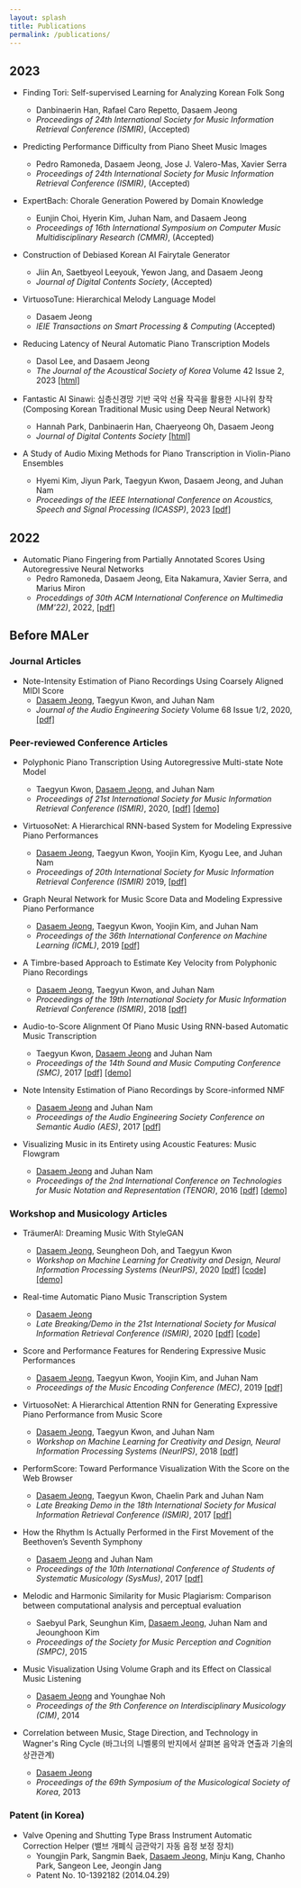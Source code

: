 ```yaml
---
layout: splash
title: Publications
permalink: /publications/
---
```


## 2023
* Finding Tori: Self-supervised Learning for Analyzing Korean Folk Song
	+ Danbinaerin Han, Rafael Caro Repetto, Dasaem Jeong
	+ *Proceedings of 24th International Society for Music Information Retrieval Conference (ISMIR)*, (Accepted)

* Predicting Performance Difficulty from Piano Sheet Music Images
	+ Pedro Ramoneda, Dasaem Jeong, Jose J. Valero-Mas, Xavier Serra
	+ *Proceedings of 24th International Society for Music Information Retrieval Conference (ISMIR)*, (Accepted)

* ExpertBach: Chorale Generation Powered by Domain Knowledge
	+ Eunjin Choi, Hyerin Kim, Juhan Nam, and Dasaem Jeong
	+ *Proceedings of 16th International Symposium on Computer Music Multidisciplinary Research (CMMR)*, (Accepted)

* Construction of Debiased Korean AI Fairytale Generator
	+ Jiin An, Saetbyeol Leeyouk, Yewon Jang, and Dasaem Jeong
	+ *Journal of Digital Contents Society*, (Accepted)

* VirtuosoTune: Hierarchical Melody Language Model
	+ Dasaem Jeong
	+ *IEIE Transactions on Smart Processing & Computing* (Accepted)

* Reducing Latency of Neural Automatic Piano Transcription Models
	+ Dasol Lee, and Dasaem Jeong
	+ *The Journal of the Acoustical Society of Korea* Volume 42 Issue 2, 2023 [[html]](https://www.jask.or.kr/articles/xml/XgKP/)

* Fantastic AI Sinawi: 심층신경망 기반 국악 선율 작곡을 활용한 시나위 창작 (Composing Korean Traditional Music using Deep Neural Network)
	+ Hannah Park, Danbinaerin Han, Chaeryeong Oh, Dasaem Jeong
	+ *Journal of Digital Contents Society* [[html]](http://journal.dcs.or.kr/_common/do.php?a=full&b=12&bidx=3284&aidx=36522)

* A Study of Audio Mixing Methods for Piano Transcription in Violin-Piano Ensembles
	+ Hyemi Kim, Jiyun Park, Taegyun Kwon, Dasaem Jeong, and Juhan Nam
	+ *Proceedings of the IEEE International Conference on Acoustics, Speech and Signal Processing (ICASSP)*, 2023 [[pdf]](https://ieeexplore.ieee.org/document/10095061)


## 2022
* Automatic Piano Fingering from Partially Annotated Scores Using Autoregressive Neural Networks
	+ Pedro Ramoneda, Dasaem Jeong, Eita Nakamura, Xavier Serra, and Marius Miron
	+ *Proceddings of 30th ACM International Conference on Multimedia (MM'22)*, 2022, [[pdf]](https://repositori.upf.edu/handle/10230/54308)


## Before MALer
### Journal Articles

* Note-Intensity Estimation of Piano Recordings Using Coarsely Aligned MIDI Score
	+ <u>Dasaem Jeong</u>, Taegyun Kwon, and Juhan Nam
	+ *Journal of the Audio Engineering Society* Volume 68 Issue 1/2, 2020, [[pdf]](http://www.aes.org/e-lib/browse.cfm?elib=20716)



### Peer-reviewed Conference Articles


* Polyphonic Piano Transcription Using Autoregressive Multi-state Note Model
	+ Taegyun Kwon, <u>Dasaem Jeong</u>,  and Juhan Nam
	+ *Proceedings of 21st International Society for Music Information Retrieval Conference (ISMIR)*, 2020, [[pdf]](https://program.ismir2020.net/poster_3-17.html) [[demo]](https://taegyunkwon.github.io/ar_multi_transcription/)

* VirtuosoNet: A Hierarchical RNN-based System for Modeling Expressive Piano Performances 
	+ <u>Dasaem Jeong</u>, Taegyun Kwon, Yoojin Kim, Kyogu Lee, and Juhan Nam
	+ *Proceedings of 20th International Society for Music Information Retrieval Conference (ISMIR)* 2019, [[pdf]](https://archives.ismir.net/ismir2019/paper/000112.pdf)

* Graph Neural Network for Music Score Data and Modeling Expressive Piano Performance
	+ <u>Dasaem Jeong</u>, Taegyun Kwon, Yoojin Kim, and Juhan Nam
	+ *Proceedings of the 36th International Conference on Machine Learning (ICML)*, 2019 [[pdf]](http://proceedings.mlr.press/v97/jeong19a/jeong19a.pdf)

* A Timbre-based Approach to Estimate Key Velocity from Polyphonic Piano Recordings  
	+ <u>Dasaem Jeong</u>, Taegyun Kwon, and Juhan Nam
	+ *Proceedings of the 19th International Society for Music Information Retrieval Conference (ISMIR)*, 2018 [[pdf]](http://ismir2018.ircam.fr/doc/pdfs/196_Paper.pdf)

* Audio-to-Score Alignment Of Piano Music Using RNN-based Automatic Music Transcription 
	+ Taegyun Kwon, <u>Dasaem Jeong</u> and Juhan Nam
	+ *Proceedings of the 14th Sound and Music Computing Conference (SMC)*, 2017 [[pdf]](http://mac.kaist.ac.kr/pubs/KwonJeongNam-smc2017.pdf) [[demo]](http://mac.kaist.ac.kr/~ilcobo2/alignWithAMT/)

* Note Intensity Estimation of Piano Recordings by Score-informed NMF 
	+ <u>Dasaem Jeong</u> and Juhan Nam 
	+ *Proceedings of the Audio Engineering Society Conference on Semantic Audio (AES)*, 2017 [[pdf]](http://mac.kaist.ac.kr/pubs/JeongNam-aes2017.pdf)

* Visualizing Music in its Entirety using Acoustic Features: Music Flowgram 
	+ <u>Dasaem Jeong</u> and Juhan Nam 
	+ *Proceedings of the 2nd International Conference on Technologies for Music Notation and Representation (TENOR)*, 2016 [[pdf]](http://mac.kaist.ac.kr/pubs/JeongNam-tenor2016.pdf) [[demo]](http://jdasam.github.io/visualization/main.html)



### Workshop and Musicology Articles

* TräumerAI: Dreaming Music With StyleGAN  
	+ <u>Dasaem Jeong</u>, Seungheon Doh, and Taegyun Kwon
	+ *Workshop on Machine Learning for Creativity and Design, Neural Information Processing Systems (NeurIPS)*, 2020 [[pdf]](https://arxiv.org/pdf/2102.04680.pdf) [[code]](https://github.com/jdasam/traeumerAI) [[demo]](https://jdasam.github.io/traeumerAI_demo/)


* Real-time Automatic Piano Music Transcription System
	+ <u>Dasaem Jeong</u>
	+ *Late Breaking/Demo in the 21st International Society for Musical Information Retrieval Conference (ISMIR)*, 2020 [[pdf]](https://program.ismir2020.net/lbd_444.html) [[code]](https://github.com/jdasam/online_amt)

* Score and Performance Features for Rendering Expressive Music Performances 
	+ <u>Dasaem Jeong</u>, Taegyun Kwon, Yoojin Kim, and Juhan Nam
	+ *Proceedings of the Music Encoding Conference (MEC)*, 2019  [[pdf]](http://mac.kaist.ac.kr/pubs/JeongKwonKimNam-mec2019.pdf)

* VirtuosoNet: A Hierarchical Attention RNN for Generating Expressive Piano Performance from Music Score  
	+ <u>Dasaem Jeong</u>, Taegyun Kwon, and Juhan Nam
	+ *Workshop on Machine Learning for Creativity and Design, Neural Information Processing Systems (NeurIPS)*, 2018 [[pdf]](http://mac.kaist.ac.kr/pubs/JeongKwonNam-neurips2018.pdf)


* PerformScore: Toward Performance Visualization With the Score on the Web Browser 
	+ <u>Dasaem Jeong</u>, Taegyun Kwon, Chaelin Park and Juhan Nam 
	+ *Late Breaking Demo in the 18th International Society for Musical Information Retrieval Conference (ISMIR)*, 2017 [[pdf]](https://ismir2017.smcnus.org/lbds/Jeong2017.pdf)

* How the Rhythm Is Actually Performed in the First Movement of the Beethoven’s Seventh Symphony
	+ <u>Dasaem Jeong</u> and Juhan Nam
	+ *Proceedings of the 10th International Conference of Students of Systematic Musicology (SysMus)*, 2017 [[pdf]](https://sysmus17.qmul.ac.uk/wp-content/uploads/2017/08/jeong_rhythm_performance_beethoven_7.pdf)

* Melodic and Harmonic Similarity for Music Plagiarism: Comparison between computational analysis and perceptual evaluation 
	+ Saebyul Park, Seunghun Kim, <u>Dasaem Jeong</u>, Juhan Nam and Jeounghoon Kim 
	+ *Proceedings of the Society for Music Perception and Cognition (SMPC)*, 2015

* Music Visualization Using Volume Graph and its Effect on Classical Music Listening
	+ <u>Dasaem Jeong</u> and Younghae Noh
	+ *Proceedings of the 9th Conference on Interdisciplinary Musicology (CIM)*, 2014

* Correlation between Music, Stage Direction, and Technology in Wagner's Ring Cycle (바그너의 니벨룽의 반지에서 살펴본 음악과 연출과 기술의 상관관계)
	+ <u>Dasaem Jeong</u>
	+ *Proceedings of the 69th Symposium of the Musicological Society of Korea*, 2013


### Patent (in Korea)
* Valve Opening and Shutting Type Brass Instrument Automatic Correction Helper (밸브 개폐식 금관악기 자동 음정 보정 장치)
	+ Youngjin Park, Sangmin Baek, <u>Dasaem Jeong</u>, Minju Kang, Chanho Park, Sangeon Lee, Jeongin Jang
	+ Patent No. 10-1392182 (2014.04.29)